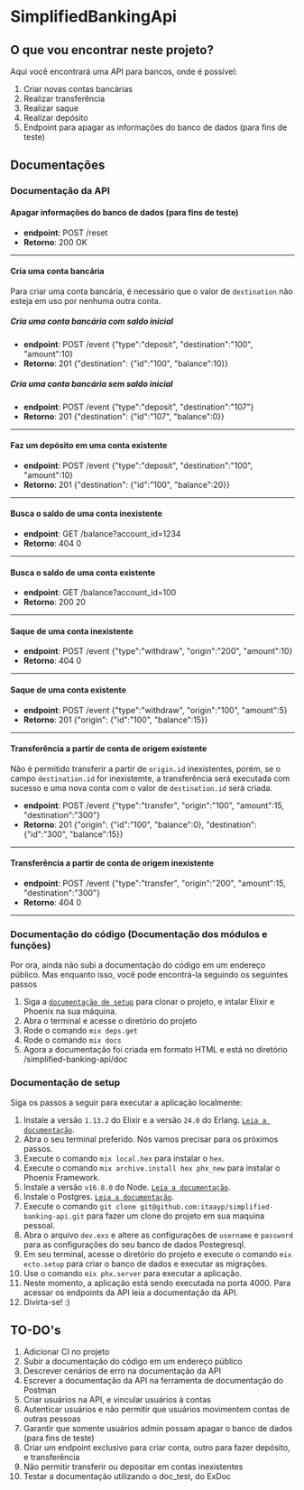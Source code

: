 # SimplifiedBankingApi
## O que vou encontrar neste projeto?

Aqui você encontrará uma API para bancos, onde é possível:
 1. Criar novas contas bancárias
 2. Realizar transferência
 3. Realizar saque
 4. Realizar depósito
 5. Endpoint para apagar as informações do banco de dados (para fins de teste)

## Documentações
### Documentação da API
#### Apagar informações do banco de dados (para fins de teste)
- **endpoint**: POST /reset
- **Retorno**: 200 OK

---
#### Cria uma conta bancária
Para criar uma conta bancária, é necessário que o valor de `destination` não esteja em uso por nenhuma outra conta.

##### Cria uma conta bancária com saldo inicial
- **endpoint**: POST /event {"type":"deposit", "destination":"100", "amount":10}
- **Retorno**: 201 {"destination": {"id":"100", "balance":10}}

##### Cria uma conta bancária sem saldo inicial
- **endpoint**: POST /event {"type":"deposit", "destination":"107"}
- **Retorno**: 201 {"destination": {"id":"107", "balance":0}}

---
#### Faz um depósito em uma conta existente
- **endpoint**: POST /event {"type":"deposit", "destination":"100", "amount":10}
- **Retorno**: 201 {"destination": {"id":"100", "balance":20}}

---
#### Busca o saldo de uma conta inexistente
- **endpoint**: GET /balance?account_id=1234
- **Retorno**: 404 0

---
#### Busca o saldo de uma conta existente
- **endpoint**: GET /balance?account_id=100
- **Retorno**: 200 20

---
#### Saque de uma conta inexistente
- **endpoint**: POST /event {"type":"withdraw", "origin":"200", "amount":10}
- **Retorno**: 404 0

---
#### Saque de uma conta existente
- **endpoint**: POST /event {"type":"withdraw", "origin":"100", "amount":5}
- **Retorno**: 201 {"origin": {"id":"100", "balance":15}}

---
#### Transferência a partir de conta de origem existente
Não é permitido transferir a partir de `origin.id` inexistentes, porém, se o campo `destination.id` for inexistemte, a transferência será executada com sucesso e uma nova conta com o valor de `destination.id` será criada.
- **endpoint**: POST /event {"type":"transfer", "origin":"100", "amount":15, "destination":"300"}
- **Retorno**: 201 {"origin": {"id":"100", "balance":0}, "destination": {"id":"300", "balance":15}}

---
#### Transferência a partir de conta de origem inexistente
- **endpoint**: POST /event {"type":"transfer", "origin":"200", "amount":15, "destination":"300"}
- **Retorno**: 404 0

---
### Documentação do código (Documentação dos módulos e funções)

Por ora, ainda não subi a documentação do código em um endereço público. 
Mas enquanto isso, você pode encontrá-la seguindo os seguintes passos
 1. Siga a [`documentação de setup`](https://github.com/itaayp/simplified-banking-api/edit/main/README.md#documenta%C3%A7%C3%A3o-de-setup) para clonar o projeto, e intalar Elixir e Phoenix na sua máquina.
 2. Abra o terminal e acesse o diretório do projeto
 3. Rode o comando `mix deps.get`
 4. Rode o comando `mix docs`
 5. Agora a documentação foi criada em formato HTML e está no diretório /simplified-banking-api/doc

### Documentação de setup

Siga os passos a seguir para executar a aplicação localmente:
 1. Instale a versão `1.13.2` do Elixir e a versão `24.0` do Erlang. [`Leia a documentação`](https://elixir-lang.org/install.html).
 2. Abra o seu terminal preferido. Nós vamos precisar para os próximos passos.
 3. Execute o comando `mix local.hex` para instalar o `hex`.
 4. Execute o comando `mix archive.install hex phx_new` para instalar o Phoenix Framework.
 5. Instale a versão `v16.8.0` do Node. [`Leia a documentação`](https://nodejs.org/en/download/).
 6. Instale o Postgres. [`Leia a documentação`](https://wiki.postgresql.org/wiki/Detailed_installation_guides).
 7. Execute o comando `git clone git@github.com:itaayp/simplified-banking-api.git` para fazer um clone do projeto em sua maquina pessoal.
 8. Abra o arquivo `dev.exs` e altere as configurações de `username` e `password` para as configurações do seu banco de dados Postegresql.
 9. Em seu terminal, acesse o diretório do projeto e execute o comando `mix ecto.setup` para criar o banco de dados e executar as migrações.
 10. Use o comando `mix phx.server` para executar a aplicação.
 11. Neste momento, a aplicação está sendo executada na porta 4000. Para acessar os endpoints da API leia a documentação da API.
 12. Divirta-se! :)


## TO-DO's
1. Adicionar CI no projeto
2. Subir a documentação do código em um endereço público
3. Descrever cenários de erro na documentação da API
4. Escrever a documentação da API na ferramenta de documentação do Postman
5. Criar usuários na API, e vincular usuários à contas
6. Autenticar usuários e não permitir que usuários movimentem contas de outras pessoas
7. Garantir que somente usuários admin possam apagar o banco de dados (para fins de teste)
8. Criar um endpoint exclusivo para criar conta, outro para fazer depósito, e transferência
9. Não permitir transferir ou depositar em contas inexistentes
10. Testar a documentação utilizando o doc_test, do ExDoc
